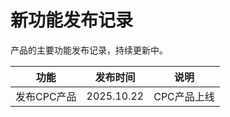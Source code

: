 # 新功能发布记录

 产品的主要功能发布记录，持续更新中。 

| 功能            | 发布时间        | 说明   |
| ------------------- | -------- | ---------- |
| 发布CPC产品       | 2025.10.22 | CPC产品上线 |
